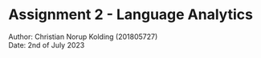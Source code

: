 # Assignment 2 - Language Analytics
Author: Christian Norup Kolding (201805727)
<br>
Date: 2nd of July 2023
